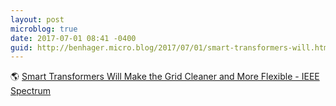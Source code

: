 ```yaml
---
layout: post
microblog: true
date: 2017-07-01 08:41 -0400
guid: http://benhager.micro.blog/2017/07/01/smart-transformers-will.html
---
```

🌎 [Smart Transformers Will Make the Grid Cleaner and More Flexible - IEEE Spectrum](http://spectrum.ieee.org/energy/renewables/smart-transformers-will-make-the-grid-cleaner-and-more-flexible)
